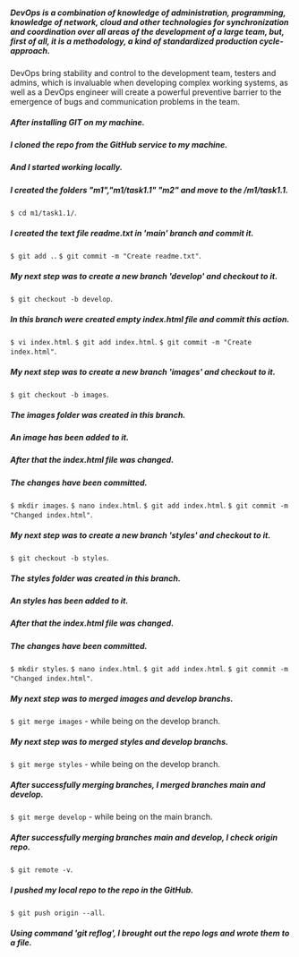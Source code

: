 ##### DevOps is a combination of knowledge of administration, programming, knowledge of network, cloud and other technologies for synchronization and coordination over all areas of the development of a large team, but, first of all, it is a methodology, a kind of standardized production cycle-approach.
DevOps bring stability and control to the development team, testers and admins, which is invaluable when developing complex working systems, as well as a DevOps engineer will create a powerful preventive barrier to the emergence of bugs and communication problems in the team.

##### After installing GIT on my machine.
##### I cloned the repo from the GitHub service to my machine.
##### And I started working locally.
##### I created the folders "m1","m1/task1.1" "m2" and move to the /m1/task1.1.
`$ cd m1/task1.1/`.
##### I created the text file readme.txt in 'main' branch and commit it.
`$ git add .`.
`$ git commit -m "Create readme.txt"`.
##### My next step was to create a new branch 'develop' and checkout to it.
`$ git checkout -b develop`.
##### In this branch were created empty index.html file and commit this action.
`$ vi index.html`.
`$ git add index.html`.
`$ git commit -m "Create index.html"`.
##### My next step was to create a new branch 'images' and checkout to it.
`$ git checkout -b images`.
##### The images folder was created in this branch. 
##### An image has been added to it.
##### After that the index.html file was changed.
##### The changes have been committed.
`$ mkdir images`.
`$ nano index.html`.
`$ git add index.html`.
`$ git commit -m "Changed index.html"`.
##### My next step was to create a new branch 'styles' and checkout to it.
`$ git checkout -b styles`.
##### The styles folder was created in this branch. 
##### An styles has been added to it.
##### After that the index.html file was changed.
##### The changes have been committed.
`$ mkdir styles`.
`$ nano index.html`.
`$ git add index.html`.
`$ git commit -m "Changed index.html"`.
##### My next step was to merged images and develop branchs.
`$ git merge images` - while being on the develop branch.
##### My next step was to merged styles and develop branchs. 
`$ git merge styles` - while being on the develop branch.
##### After successfully merging branches, I merged branches main and develop.
`$ git merge develop` - while being on the main branch.
##### After successfully merging branches main and develop, I check origin repo.
`$ git remote -v`.
##### I pushed my local repo to the repo in the GitHub.
`$ git push origin --all`.
##### Using command 'git reflog', I brought out the repo logs and wrote them to a file.
